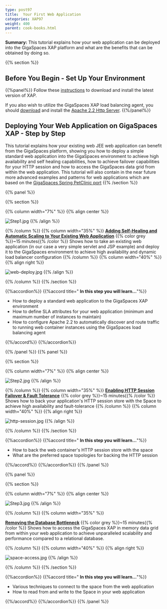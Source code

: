 ```yaml
---
type: post97
title:  Your First Web Application
categories: XAP97
weight: 400
parent: cook-books.html
---
```


**Summary:**  This tutorial explains how your web application can be deployed into the GigaSpaces XAP platform and what are the benefits that can be obtained by doing so.

{{% section %}}

## Before You Begin - Set Up Your Environment

{{%panel%}}
Follow these [instructions](./installation-guide.html#java-installation) to download and install the latest version of XAP.

If you also wish to utilize the GigaSpaces XAP load balancing agent, you should [download](http://httpd.apache.org/download.cgi) and install the [Apache 2.2 Http Server](http://httpd.apache.org/).
{{%/panel%}}

## Deploying Your Web Application on GigaSpaces XAP - Step by Step

This tutorial explains how your existing web JEE web application can benefit from the GigaSpaces platform, showing you how to deploy a simple standard web application into the GigaSpaces environment to achieve high availability and self healing capabilities, how to achieve failover capabilities for your HTTP session and how to access the GigaSpaces data grid from within the web application.
This tutorial will also contain in the near future more advanced examples and patterns for web applications which are based on the [GigaSpaces Spring PetClinic port](http://www.openspaces.org/display/DAE/GigaSpaces+PetClinic)
{{% /section %}}

{{% panel  %}}

{{% section %}}


{{% column width="7%" %}}
{{% align center %}}

![Step1.jpg](/attachment_files/Step1.jpg)
{{% /align %}}

{{% /column %}}
{{% column width="35%" %}}
[**Adding Self-Healing and Automatic Scaling to Your Existing Web Application**](./step-1---deploying-your-web-application-to-the-gigaspaces-environment.html)
{{% color grey %}}~15 minutes{{% /color %}}
Shows how to take an existing web application (in our case a very simple servlet and JSP example) and deploy it to the GigaSpaces environment to achieve high availability and dynamic load balancer configuration
{{% /column %}}
{{% column width="40%" %}}
{{% align right %}}

![web-deploy.jpg](/attachment_files/web-deploy.jpg)
{{% /align %}}

{{% /column %}}
{{% /section %}}

{{%accordion%}}
{{%accord title="  **In this step you will learn...**"%}}

- How to deploy a standard web application to the GigaSpaces XAP environment
- How to define SLA attributes for your web application (minimum and maximum number of instances to maintain)
- How to configure Apache 2.2 to automatically discover and route traffic to running web container instances using the GigaSpaces load balancing agent

{{%/accord%}}
{{%/accordion%}}

{{% /panel %}}
{{% panel  %}}

{{% section %}}


{{% column width="7%" %}}
{{% align center %}}

![Step2.jpg](/attachment_files/Step2.jpg)
{{% /align %}}

{{% /column %}}
{{% column width="35%" %}}
[**Enabling HTTP Session Failover & Fault Tolerance**](./step-2---enabling-http-session-failover-and-fault-tolerance.html)
{{% color grey %}}~15 minutes{{% /color %}}
Shows how to back your application's HTTP session store with the Space to achieve high availability and fault-tolerance
{{% /column %}}
{{% column width="40%" %}}
{{% align right %}}

![http-session.jpg](/attachment_files/http-session.jpg)
{{% /align %}}

{{% /column %}}
{{% /section %}}

{{%accordion%}}
{{%accord title="  **In this step you will learn...**"%}}

- How to back the web container's HTTP session store with the space
- What are the preferred space topologies for backing the HTTP session

{{%/accord%}}
{{%/accordion%}}
{{% /panel %}}

{{% panel   %}}

{{% section %}}


{{% column width="7%" %}}
{{% align center %}}

![Step3.jpg](/attachment_files/Step3.jpg)
{{% /align %}}

{{% /column %}}
{{% column width="35%" %}}

[**Removing the Database Bottleneck**](./step-3---scaling-the-data-access-layer.html)
{{% color grey %}}~15 minutes{{% /color %}}
Shows how to access the GigaSpaces XAP in memory data grid from within your web application to achieve unparalleled scalability and performance compared to a relational database.

{{% /column %}}
{{% column width="40%" %}}
{{% align right %}}

![space-access.jpg](/attachment_files/space-access.jpg)
{{% /align %}}

{{% /column %}}
{{% /section %}}

{{%accordion%}}
{{%accord title="  **In this step you will learn...**"%}}

- Various techniques to connect to the space from the web application
- How to read from and write to the Space in your web application

{{%/accord%}}
{{%/accordion%}}
{{% /panel %}}

